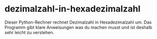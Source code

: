 # dezimalzahl-in-hexadezimalzahl

Dieser Python-Rechner rechnet Dezimalzahl in Hexadezimalzahl um. Das Programm gibt klare Anweisungen was du machen musst und ist deshalb sehr leicht zu verstehen. 
